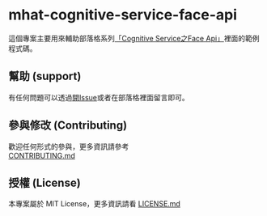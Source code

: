﻿# mhat-cognitive-service-face-api

這個專案主要用來輔助部落格系列[「Cognitive Service之Face Api」](https://blog.alantsai.net/tags/%E3%80%8Ccognitive-service%E4%B9%8Bface-api%E3%80%8D)裡面的範例程式碼。

## 幫助 (support)

有任何問題可以透過[開Issue](https://github.com/alantsai-samples/mhat-cognitive-service-face-api/issues/new)或者在部落格裡面留言即可。

## 參與修改 (Contributing)

歡迎任何形式的參與，更多資訊請參考  
[CONTRIBUTING.md](CONTRIBUTING.md)

## 授權 (License)

本專案屬於 MIT License，更多資訊請看 [LICENSE.md](LICENSE.md)

